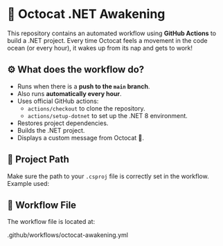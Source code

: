 # 🐙 Octocat .NET Awakening

This repository contains an automated workflow using **GitHub Actions** to build a .NET project. Every time Octocat feels a movement in the code ocean (or every hour), it wakes up from its nap and gets to work!

## ⚙️ What does the workflow do?

- Runs when there is a **push to the `main` branch**.
- Also runs **automatically every hour**.
- Uses official GitHub actions:
  - `actions/checkout` to clone the repository.
  - `actions/setup-dotnet` to set up the .NET 8 environment.
- Restores project dependencies.
- Builds the .NET project.
- Displays a custom message from Octocat 🐙.

## 📄 Project Path

Make sure the path to your `.csproj` file is correctly set in the workflow. Example used:


## 📁 Workflow File

The workflow file is located at:

.github/workflows/octocat-awakening.yml